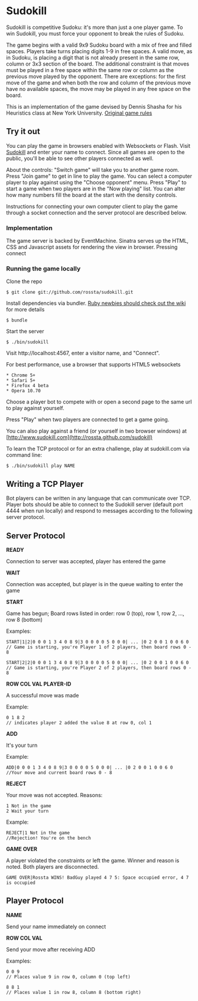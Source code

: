 # Sudokill #

Sudokill is competitive Sudoku: it's more than just a one player game. To win Sudokill, you must force your opponent to break the rules of Sudoku.

The game begins with a valid 9x9 Sudoku board with a mix of free and filled spaces. Players take turns placing digits 1-9 in free spaces. A valid move, as in Sudoku, is placing a digit that is not already present in the same row, column or 3x3 section of the board. The additional constraint is that moves must be played in a free space within the same row or column as the previous move played by the opponent. There are exceptions: for the first move of the game and when both the row and column of the previous move have no available spaces, the move may be played in any free space on the board.

This is an implementation of the game devised by Dennis Shasha for his Heuristics class at New York University. [Original game rules](http://www.cs.nyu.edu/courses/fall10/G22.2965-001/sudokill.html)


## Try it out ##

You can play the game in browsers enabled with Websockets or Flash. Visit [Sudokill](http://rossta.github.com/sudokill) and enter your name to connect. Since all games are open to the public, you'll be able to see other players connected as well.

About the controls: "Switch game" will take you to another game room. Press "Join game" to get in line to play the game. You can select a computer player to play against using the "Choose opponent" menu. Press "Play" to start a game when two players are in the "Now playing" list. You can alter how many numbers fill the board at the start with the density controls.

Instructions for connecting your own computer client to play the game through a socket connection and the server protocol are described below.


### Implementation ###

The game server is backed by EventMachine. Sinatra serves up the HTML, CSS and Javascript assets for rendering the view in browser. Pressing connect


### Running the game locally ###

Clone the repo

	$ git clone git://github.com/rossta/sudokill.git

Install dependencies via bundler. [Ruby newbies should check out the wiki]([[Setup-for-Ruby-Newbies]]) for more details

	$ bundle

Start the server

	$ ./bin/sudokill

Visit http://localhost:4567, enter a visitor name, and "Connect".

For best performance, use a browser that supports HTML5 websockets

	* Chrome 5+
	* Safari 5+
	* Firefox 4 beta
	* Opera 10.70

Choose a player bot to compete with or open a second page to the same url to play against yourself.

Press "Play" when two players are connected to get a game going.

You can also play against a friend (or yourself in two browser windows) at [http://www.sudokill.com](http://rossta.github.com/sudokill)

To learn the TCP protocol or for an extra challenge, play at sudokill.com via command line:

	$ ./bin/sudokill play NAME

## Writing a TCP Player ##

Bot players can be written in any language that can communicate over TCP. Player bots should
be able to connect to the Sudokill server (default port 4444 when run locally) and respond
to messages according to the following server protocol.


## Server Protocol ##

**READY**

Connection to server was accepted, player has entered the game


**WAIT**

Connection was accepted, but player is in the queue waiting to enter the game


**START**

Game has begun; Board rows listed in order: row 0 (top), row 1, row 2, ..., row 8 (bottom)

Examples:

	START|1|2|0 0 0 1 3 4 0 8 9|3 0 0 0 0 5 0 0 0| ... |0 2 0 0 1 0 0 6 0
	// Game is starting, you're Player 1 of 2 players, then board rows 0 - 8

	START|2|2|0 0 0 1 3 4 0 8 9|3 0 0 0 0 5 0 0 0| ... |0 2 0 0 1 0 0 6 0
	// Game is starting, you're Player 2 of 2 players, then board rows 0 - 8


**ROW COL VAL PLAYER-ID**

A successful move was made

Example:

	0 1 8 2
	// indicates player 2 added the value 8 at row 0, col 1


**ADD**

It's your turn

Example:

	ADD|0 0 0 1 3 4 0 8 9|3 0 0 0 0 5 0 0 0| ... |0 2 0 0 1 0 0 6 0
	//Your move and current board rows 0 - 8


**REJECT**

Your move was not accepted. Reasons:

	1 Not in the game
	2 Wait your turn

Example:

	REJECT|1 Not in the game
	//Rejection! You're on the bench


**GAME OVER**

A player violated the constraints or left the game. Winner and reason is noted. Both players are disconnected.

	GAME OVER|Rossta WINS! BadGuy played 4 7 5: Space occupied error, 4 7 is occupied


## Player Protocol ##


**NAME**

Send your name immediately on connect


**ROW COL VAL**

Send your move after receiving ADD

Examples:

	0 0 9
	// Places value 9 in row 0, column 0 (top left)

	8 8 1
	// Places value 1 in row 8, column 8 (bottom right)
